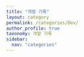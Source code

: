```yaml
---
title: "개발 기록"
layout: category
permalink: /categories/Dev/
author_profile: true
taxonomy: 개발 기록
sidebar:
  nav: "categories"
---
```

